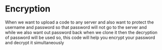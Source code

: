 # Encryption

When we want to upload a code to any server and also want to protect the username and password so that password will not go to the server and while we also want out password back when we clone it then the decryption of password will be used so, this code will help you encrypt your password and decrypt it simultaneously
